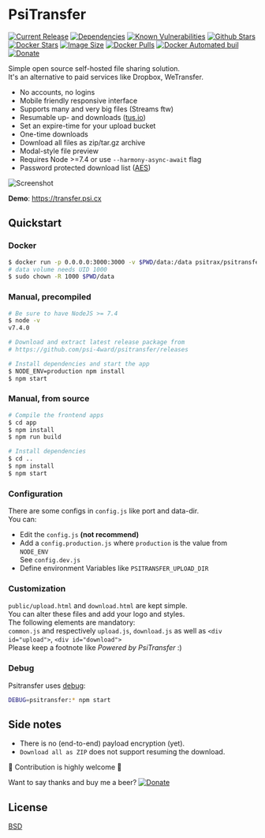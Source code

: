 # PsiTransfer

[![Current Release](https://img.shields.io/github/release/psi-4ward/psitransfer.svg)](https://github.com/psi-4ward/psitransfer/releases)
[![Dependencies](https://david-dm.org/psi-4ward/psitransfer.svg)](https://david-dm.org/psi-4ward/psitransfer)
[![Known Vulnerabilities](https://snyk.io/test/github/psi-4ward/psitransfer/badge.svg)](https://snyk.io/test/github/psi-4ward/psitransfer)
[![Github Stars](https://img.shields.io/github/stars/psi-4ward/psitransfer.svg?style=social&label=Star)](https://github.com/psi-4ward/psitransfer)
[![Docker Stars](https://img.shields.io/docker/stars/psitrax/psitransfer.svg)](https://hub.docker.com/r/psitrax/psitransfer/)
[![Image Size](https://images.microbadger.com/badges/image/psitrax/psitransfer.svg)](https://microbadger.com/images/psitrax/psitransfer)
[![Docker Pulls](https://img.shields.io/docker/pulls/psitrax/psitransfer.svg)](https://hub.docker.com/r/psitrax/psitransfer/)
[![Docker Automated buil](https://img.shields.io/docker/automated/psitrax/psitransfer.svg)](https://hub.docker.com/r/psitrax/psitransfer/)
[![Donate](https://img.shields.io/badge/Donate-PayPal-green.svg)](https://www.paypal.com/cgi-bin/webscr?cmd=_s-xclick&hosted_button_id=RTWDCH74TJN54&item_name=psitransfer)

Simple open source self-hosted file sharing solution.  
It's an alternative to paid services like Dropbox, WeTransfer.

* No accounts, no logins
* Mobile friendly responsive interface
* Supports many and very big files (Streams ftw)
* Resumable up- and downloads ([tus.io](https://tus.io))
* Set an expire-time for your upload bucket
* One-time downloads
* Download all files as zip/tar.gz archive
* Modal-style file preview
* Requires Node >=7.4 or use `--harmony-async-await` flag
* Password protected download list ([AES](https://en.wikipedia.org/wiki/Advanced_Encryption_Standard))  

![Screenshot](https://raw.githubusercontent.com/psi-4ward/psitransfer/master/docs/psitransfer.gif)

**Demo**: https://transfer.psi.cx

## Quickstart

### Docker
```bash
$ docker run -p 0.0.0.0:3000:3000 -v $PWD/data:/data psitrax/psitransfer
# data volume needs UID 1000
$ sudo chown -R 1000 $PWD/data 
```

### Manual, precompiled

```bash
# Be sure to have NodeJS >= 7.4
$ node -v
v7.4.0

# Download and extract latest release package from
# https://github.com/psi-4ward/psitransfer/releases

# Install dependencies and start the app
$ NODE_ENV=production npm install
$ npm start
```

### Manual, from source

```bash
# Compile the frontend apps
$ cd app
$ npm install
$ npm run build

# Install dependencies
$ cd ..
$ npm install
$ npm start
```

### Configuration

There are some configs in `config.js` like port and data-dir.  
You can:
* Edit the `config.js` **(not recommend)**
* Add a `config.production.js` where `production` is the value from `NODE_ENV`  
  See `config.dev.js`
* Define environment Variables like `PSITRANSFER_UPLOAD_DIR`

### Customization

`public/upload.html` and `download.html` are kept simple.  
You can alter these files and add your logo and styles.  
The following elements are mandatory:  
`common.js` and respectively `upload.js`, `download.js` as well as `<div id="upload">`, `<div id="download">`  
Please keep a footnote like *Powered by PsiTransfer* :)

### Debug

Psitransfer uses [debug](https://github.com/visionmedia/debug):

```bash
DEBUG=psitransfer:* npm start
```

## Side notes

* There is no (end-to-end) payload encryption (yet).
* `Download all as ZIP` does not support resuming the download.

:star2: Contribution is highly welcome :metal:

Want to say thanks and buy me a beer? [![Donate](https://img.shields.io/badge/Donate-PayPal-green.svg)](https://www.paypal.com/cgi-bin/webscr?cmd=_s-xclick&hosted_button_id=RTWDCH74TJN54&item_name=psitransfer)


## License

[BSD](LICENSE)
